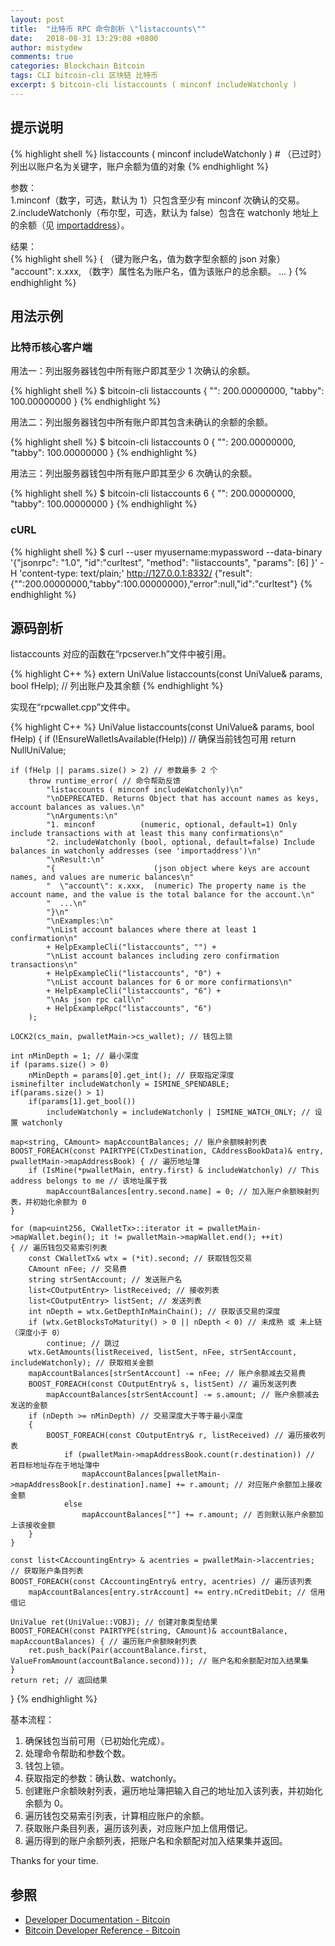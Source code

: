 ```yaml
---
layout: post
title:  "比特币 RPC 命令剖析 \"listaccounts\""
date:   2018-08-31 13:29:08 +0800
author: mistydew
comments: true
categories: Blockchain Bitcoin
tags: CLI bitcoin-cli 区块链 比特币
excerpt: $ bitcoin-cli listaccounts ( minconf includeWatchonly )
---
```

## 提示说明

{% highlight shell %}
listaccounts ( minconf includeWatchonly ) # （已过时）列出以账户名为关键字，账户余额为值的对象
{% endhighlight %}

参数：<br>
1.minconf（数字，可选，默认为 1）只包含至少有 minconf 次确认的交易。<br>
2.includeWatchonly（布尔型，可选，默认为 false）包含在 watchonly 地址上的余额（见 [importaddress](/blog/2018/06/bitcoin-rpc-command-importaddress.html)）。

结果：<br>
{% highlight shell %}
{                      （键为账户名，值为数字型余额的 json 对象）
  "account": x.xxx,  （数字）属性名为账户名，值为该账户的总余额。
  ...
}
{% endhighlight %}

## 用法示例

### 比特币核心客户端

用法一：列出服务器钱包中所有账户即其至少 1 次确认的余额。

{% highlight shell %}
$ bitcoin-cli listaccounts
{
  "": 200.00000000,
  "tabby": 100.00000000
}
{% endhighlight %}

用法二：列出服务器钱包中所有账户即其包含未确认的余额的余额。

{% highlight shell %}
$ bitcoin-cli listaccounts 0
{
  "": 200.00000000,
  "tabby": 100.00000000
}
{% endhighlight %}

用法三：列出服务器钱包中所有账户即其至少 6 次确认的余额。

{% highlight shell %}
$ bitcoin-cli listaccounts 6
{
  "": 200.00000000,
  "tabby": 100.00000000
}
{% endhighlight %}

### cURL

{% highlight shell %}
$ curl --user myusername:mypassword --data-binary '{"jsonrpc": "1.0", "id":"curltest", "method": "listaccounts", "params": [6] }' -H 'content-type: text/plain;' http://127.0.0.1:8332/
{"result":{"":200.00000000,"tabby":100.00000000},"error":null,"id":"curltest"}
{% endhighlight %}

## 源码剖析
listaccounts 对应的函数在“rpcserver.h”文件中被引用。

{% highlight C++ %}
extern UniValue listaccounts(const UniValue& params, bool fHelp); // 列出账户及其余额
{% endhighlight %}

实现在“rpcwallet.cpp”文件中。

{% highlight C++ %}
UniValue listaccounts(const UniValue& params, bool fHelp)
{
    if (!EnsureWalletIsAvailable(fHelp)) // 确保当前钱包可用
        return NullUniValue;
    
    if (fHelp || params.size() > 2) // 参数最多 2 个
        throw runtime_error( // 命令帮助反馈
            "listaccounts ( minconf includeWatchonly)\n"
            "\nDEPRECATED. Returns Object that has account names as keys, account balances as values.\n"
            "\nArguments:\n"
            "1. minconf          (numeric, optional, default=1) Only include transactions with at least this many confirmations\n"
            "2. includeWatchonly (bool, optional, default=false) Include balances in watchonly addresses (see 'importaddress')\n"
            "\nResult:\n"
            "{                      (json object where keys are account names, and values are numeric balances\n"
            "  \"account\": x.xxx,  (numeric) The property name is the account name, and the value is the total balance for the account.\n"
            "  ...\n"
            "}\n"
            "\nExamples:\n"
            "\nList account balances where there at least 1 confirmation\n"
            + HelpExampleCli("listaccounts", "") +
            "\nList account balances including zero confirmation transactions\n"
            + HelpExampleCli("listaccounts", "0") +
            "\nList account balances for 6 or more confirmations\n"
            + HelpExampleCli("listaccounts", "6") +
            "\nAs json rpc call\n"
            + HelpExampleRpc("listaccounts", "6")
        );

    LOCK2(cs_main, pwalletMain->cs_wallet); // 钱包上锁

    int nMinDepth = 1; // 最小深度
    if (params.size() > 0)
        nMinDepth = params[0].get_int(); // 获取指定深度
    isminefilter includeWatchonly = ISMINE_SPENDABLE;
    if(params.size() > 1)
        if(params[1].get_bool())
            includeWatchonly = includeWatchonly | ISMINE_WATCH_ONLY; // 设置 watchonly

    map<string, CAmount> mapAccountBalances; // 账户余额映射列表
    BOOST_FOREACH(const PAIRTYPE(CTxDestination, CAddressBookData)& entry, pwalletMain->mapAddressBook) { // 遍历地址簿
        if (IsMine(*pwalletMain, entry.first) & includeWatchonly) // This address belongs to me // 该地址属于我
            mapAccountBalances[entry.second.name] = 0; // 加入账户余额映射列表，并初始化余额为 0
    }

    for (map<uint256, CWalletTx>::iterator it = pwalletMain->mapWallet.begin(); it != pwalletMain->mapWallet.end(); ++it)
    { // 遍历钱包交易索引列表
        const CWalletTx& wtx = (*it).second; // 获取钱包交易
        CAmount nFee; // 交易费
        string strSentAccount; // 发送账户名
        list<COutputEntry> listReceived; // 接收列表
        list<COutputEntry> listSent; // 发送列表
        int nDepth = wtx.GetDepthInMainChain(); // 获取该交易的深度
        if (wtx.GetBlocksToMaturity() > 0 || nDepth < 0) // 未成熟 或 未上链（深度小于 0）
            continue; // 跳过
        wtx.GetAmounts(listReceived, listSent, nFee, strSentAccount, includeWatchonly); // 获取相关金额
        mapAccountBalances[strSentAccount] -= nFee; // 账户余额减去交易费
        BOOST_FOREACH(const COutputEntry& s, listSent) // 遍历发送列表
            mapAccountBalances[strSentAccount] -= s.amount; // 账户余额减去发送的金额
        if (nDepth >= nMinDepth) // 交易深度大于等于最小深度
        {
            BOOST_FOREACH(const COutputEntry& r, listReceived) // 遍历接收列表
                if (pwalletMain->mapAddressBook.count(r.destination)) // 若目标地址存在于地址簿中
                    mapAccountBalances[pwalletMain->mapAddressBook[r.destination].name] += r.amount; // 对应账户余额加上接收金额
                else
                    mapAccountBalances[""] += r.amount; // 否则默认账户余额加上该接收金额
        }
    }

    const list<CAccountingEntry> & acentries = pwalletMain->laccentries; // 获取账户条目列表
    BOOST_FOREACH(const CAccountingEntry& entry, acentries) // 遍历该列表
        mapAccountBalances[entry.strAccount] += entry.nCreditDebit; // 信用借记

    UniValue ret(UniValue::VOBJ); // 创建对象类型结果
    BOOST_FOREACH(const PAIRTYPE(string, CAmount)& accountBalance, mapAccountBalances) { // 遍历账户余额映射列表
        ret.push_back(Pair(accountBalance.first, ValueFromAmount(accountBalance.second))); // 账户名和余额配对加入结果集
    }
    return ret; // 返回结果
}
{% endhighlight %}

基本流程：
1. 确保钱包当前可用（已初始化完成）。
2. 处理命令帮助和参数个数。
3. 钱包上锁。
4. 获取指定的参数：确认数、watchonly。
5. 创建账户余额映射列表，遍历地址簿把输入自己的地址加入该列表，并初始化余额为 0。
6. 遍历钱包交易索引列表，计算相应账户的余额。
7. 获取账户条目列表，遍历该列表，对应账户加上信用借记。
8. 遍历得到的账户余额列表，把账户名和余额配对加入结果集并返回。

Thanks for your time.

## 参照

* [Developer Documentation - Bitcoin](https://bitcoin.org/en/developer-documentation)
* [Bitcoin Developer Reference - Bitcoin](https://bitcoin.org/en/developer-reference#listaccounts)
